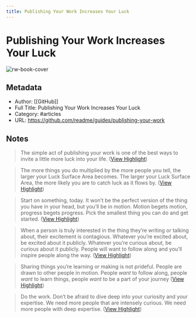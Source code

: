 ```yaml
---
title: Publishing Your Work Increases Your Luck
---
```

# Publishing Your Work Increases Your Luck

![rw-book-cover](https://images.ctfassets.net/s5uo95nf6njh/4iLgSG3oAeIN9jW716sC7D/a9648d871e068d18244cc1ab1c42f2a6/1200x630-ReadMe-Twitter_LI_Post-Kathy_Korevec-Guide__2_.jpg)

## Metadata
- Author: [[GitHub]]
- Full Title: Publishing Your Work Increases Your Luck
- Category: #articles
- URL: https://github.com/readme/guides/publishing-your-work

## Notes
> The simple act of publishing your work is one of the best ways to invite a little more luck into your life. ([View Highlight](https://read.readwise.io/read/01gt6nqj2ftc8xt8wtpbbs5z7y))

> The more things you do multiplied by the more people you tell, the larger your Luck Surface Area becomes. The larger your Luck Surface Area, the more likely you are to catch luck as it flows by. ([View Highlight](https://read.readwise.io/read/01gt6nsykbd35h8k1053jzsvzy))

> Start on something, today. It won’t be the perfect version of the thing you have in your head, but you’ll be in motion. Motion begets motion, progress begets progress. Pick the smallest thing you can do and get started. ([View Highlight](https://read.readwise.io/read/01gt6p6xmsn9hrxp23ytrdvnq4))

> When a person is truly interested in the thing they’re writing or talking about, their excitement is contagious. Whatever you’re excited about, be excited about it publicly. Whatever you’re curious about, be curious about it publicly. People will want to follow along and you’ll inspire people along the way. ([View Highlight](https://read.readwise.io/read/01gt6p8xh37x1r6y2bfyyfdkwd))

> Sharing things you’re learning or making is not prideful. People are drawn to other people in motion. People *want* to follow along, people *want* to learn things, people *want* to be a part of your journey ([View Highlight](https://read.readwise.io/read/01gt6pd03kwwmkgern3hwxz6fm))

> Do the work. Don’t be afraid to dive deep into your curiosity and your expertise. We need more people that are intensely curious. We need more people with deep expertise. ([View Highlight](https://read.readwise.io/read/01gt6pf1kvm9tvr1awx8n80vxm))

